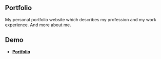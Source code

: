 ## Portfolio

My personal portfolio website which describes my profession and my work experience. And more about me.

## Demo

- [**Portfolio**](https://harishpatil.vercel.app/)


